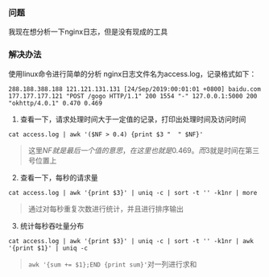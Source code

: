### 问题
我现在想分析一下nginx日志，但是没有现成的工具
### 解决办法
使用linux命令进行简单的分析
nginx日志文件名为access.log，记录格式如下：
```
288.188.388.188 121.121.131.131 [24/Sep/2019:00:01:01 +0800] baidu.com 177.177.177.121 "POST /gogo HTTP/1.1" 200 1554 "-" 127.0.0.1:5000 200 "okhttp/4.0.1" 0.470 0.469
```
1. 查看一下，请求处理时间大于一定值的记录，打印出处理时间及访问时间  
```
cat access.log | awk '($NF > 0.4) {print $3 "  " $NF}'  
```
> 这里$NF就是最后一个值的意思，在这里也就是0.469。而$3就是时间在第三号位置上  

2. 查看一下，每秒的请求量  
```
cat access.log | awk '{print $3}' | uniq -c | sort -t '' -k1nr | more
```
> 通过对每秒重复次数进行统计，并且进行排序输出  

3. 统计每秒吞吐量分布  
```
cat access.log | awk '{print $3}' | uniq -c | sort -t '' -k1nr | awk '{print $1}' | uniq -c
```
> ```awk '{sum += $1};END {print sum}'```对一列进行求和  
